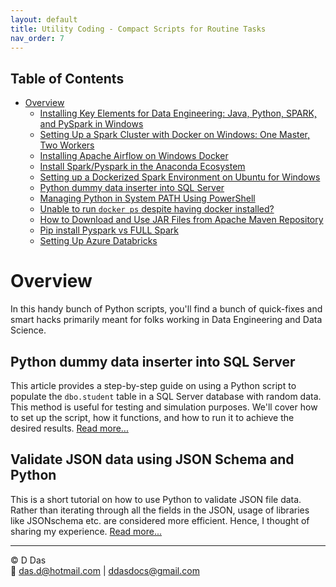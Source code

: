 ```yaml
---
layout: default
title: Utility Coding - Compact Scripts for Routine Tasks
nav_order: 7
---
```


## Table of Contents
- [Overview](#overview)
  - [Installing Key Elements for Data Engineering: Java, Python, SPARK, and PySpark in Windows](#installing-key-elements-for-data-engineering-java-python-spark-and-pyspark-in-windows)
  - [Setting Up a Spark Cluster with Docker on Windows: One Master, Two Workers](#setting-up-a-spark-cluster-with-docker-on-windows-one-master-two-workers)
  - [Installing Apache Airflow on Windows Docker](#installing-apache-airflow-on-windows-docker)
  - [Install Spark/Pyspark in the Anaconda Ecosystem](#install-sparkpyspark-in-the-anaconda-ecosystem)
  - [Setting up a Dockerized Spark Environment on Ubuntu for Windows](#setting-up-a-dockerized-spark-environment-on-ubuntu-for-windows)
  - [Python dummy data inserter into SQL Server](#python-dummy-data-inserter-into-sql-server)
  - [Managing Python in System PATH Using PowerShell](#managing-python-in-system-path-using-powershell)
  - [Unable to run `docker ps` despite having docker installed?](#unable-to-run-docker-ps-despite-having-docker-installed)
  - [How to Download and Use JAR Files from Apache Maven Repository](#how-to-download-and-use-jar-files-from-apache-maven-repository)
  - [Pip install Pyspark vs FULL Spark](#pip-install-pyspark-vs-full-spark)
  - [Setting Up Azure Databricks](#setting-up-azure-databricks)

# Overview

In this handy bunch of Python scripts, you'll find a bunch of quick-fixes and smart hacks primarily meant for folks working in Data Engineering and Data Science.

## Python dummy data inserter into SQL Server

This article provides a step-by-step guide on using a Python script to populate the `dbo.student` table in a SQL Server database with random data. This method is useful for testing and simulation purposes. We'll cover how to set up the script, how it functions, and how to run it to achieve the desired results. [Read more...](articles/Misc/Dummy_data/dummy-data-inserter.html)

## Validate JSON data using JSON Schema and Python

This is a short tutorial on how to use Python to validate JSON file data. Rather than iterating through all the fields in the JSON, usage of libraries like JSONschema etc. are considered more efficient. Hence, I thought of sharing my experience. [Read more...](articles/Misc/JsonValidator/jsonvalidator.html)


---

© D Das  
📧 [das.d@hotmail.com](mailto:das.d@hotmail.com) | [ddasdocs@gmail.com](mailto:ddasdocs@gmail.com)